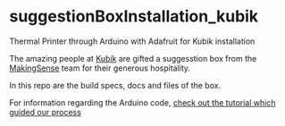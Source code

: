 # suggestionBoxInstallation_kubik
Thermal Printer through Arduino with Adafruit for Kubik installation

The amazing people at [Kubik](http://www.kubikbcn.com/) are gifted a suggesstion box from the [MakingSense](http://making-sense.eu/) team for their generous hospitality.

In this repo are the build specs, docs and files of the box.

For information regarding the Arduino code, [check out the tutorial which guided our process](https://learn.adafruit.com/mini-thermal-receipt-printer/overview)